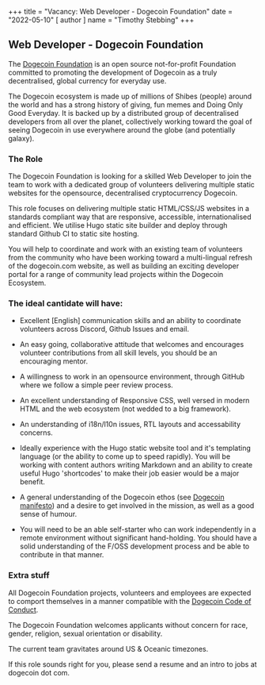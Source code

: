 +++
title = "Vacancy: Web Developer - Dogecoin Foundation"
date = "2022-05-10"
[ author ]
  name = "Timothy Stebbing"
+++


## Web Developer - Dogecoin Foundation

The [Dogecoin Foundation](https://foundation.dogecoin.com) is an open source 
not-for-profit Foundation committed to promoting the development of Dogecoin 
as a truly decentralised, global currency for everyday use.  

The Dogecoin ecosystem is made up of millions of Shibes (people) around the 
world and has a strong history of giving, fun memes and Doing Only Good Everyday.
It is backed up by a distributed group of decentralised developers from all
over the planet, collectively working toward the goal of seeing Dogecoin in 
use everywhere around the globe (and potentially galaxy).

### The Role 

The Dogecoin Foundation is looking for a skilled Web Developer to
join the team to work with a dedicated group of volunteers delivering
multiple static websites for the opensource, decentralised cryptocurrency 
Dogecoin.

This role focuses on delivering multiple static HTML/CSS/JS websites 
in a standards compliant way that are responsive, accessible, internationalised
and efficient. We utilise Hugo static site builder and deploy through 
standard Github CI to static site hosting. 

You will help to coordinate and work with an existing team of volunteers from
the community who have been working toward a multi-lingual refresh of the 
dogecoin.com website, as well as building an exciting developer portal for a 
range of community lead projects within the Dogecoin Ecosystem. 

### The ideal cantidate will have:

- Excellent [English] communication skills and an ability to coordinate volunteers across 
  Discord, Github Issues and email. 

- An easy going, collaborative attitude that welcomes and encourages volunteer 
  contributions from all skill levels, you should be an encouraging mentor.

- A willingness to work in an opensource environment, through GitHub where we
  follow a simple peer review process.

- An excellent understanding of Responsive CSS, well versed in modern HTML and 
  the web ecosystem (not wedded to a big framework).

- An understanding of i18n/l10n issues, RTL layouts and accessability concerns.

- Ideally experience with the Hugo static website tool and it's templating language 
  (or the ability to come up to speed rapidly). You will be working with content 
  authors writing Markdown and an ability to create useful Hugo 'shortcodes' to make 
  their job easier would be a major benefit.
  
- A general understanding of the Dogecoin ethos (see [Dogecoin manifesto](https://foundation.dogecoin.com/manifesto/)) and a 
  desire to get involved in the mission, as well as a good sense of humour.
  
- You will need to be an able self-starter who can work independently in a remote
  environment without significant hand-holding. You should have a solid understanding
  of the F/OSS development process and be able to contribute in that manner.
  
### Extra stuff

All Dogecoin Foundation projects, volunteers and employees are expected to 
comport themselves in a manner compatible with the [Dogecoin Code of Conduct](https://github.com/dogecoinfoundation/policy/blob/main/policy_02_conduct.md). 

The Dogecoin Foundation welcomes applicants without concern for race, 
gender, religion, sexual orientation or disability.

The current team gravitates around US & Oceanic timezones. 

If this role sounds right for you, please send a resume and an intro to jobs at dogecoin dot com.
